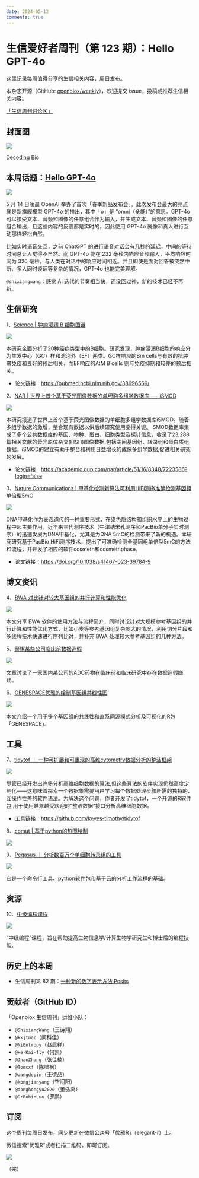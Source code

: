 ```yaml
---
date: 2024-05-12
comments: true
---
```


# 生信爱好者周刊（第 123 期）：Hello GPT-4o

这里记录每周值得分享的生信相关内容，周日发布。

本杂志开源（GitHub: [openbiox/weekly](https://github.com/openbiox/weekly)），欢迎提交 issue，投稿或推荐生信相关内容。

[「生信周刊讨论区」](https://github.com/openbiox/weekly/discussions)

## 封面图


![](https://files.mdnice.com/user/4331/c5b5c826-e675-4d7f-be6d-199d73aedc1c.png)

[Decoding Bio](https://www.decodingbio.com/p/biobyte-076-alphafold3-engineering?utm_campaign=email-half-post&r=2j9u3n&token=eyJ1c2VyX2lkIjoxNTMzMDM5NzEsInBvc3RfaWQiOjE0NDQ2NzA1OSwiaWF0IjoxNzE1MjU3MDEyLCJleHAiOjE3MTc4NDkwMTIsImlzcyI6InB1Yi0xMDc5NDk4Iiwic3ViIjoicG9zdC1yZWFjdGlvbiJ9.ZqjsL6GEodsNVP4Iv61KCUUMm84u6nkQ48jRaPLtfco&utm_source=substack&utm_medium=email)


## 本周话题：[Hello GPT-4o](https://gpthanghai.com/posts/gpt/gpt4o.html)


![](https://files.mdnice.com/user/4331/38a44652-3c37-490d-8613-6da17163e228.png)

5 月 14 日凌晨 OpenAI 举办了首次「春季新品发布会」。此次发布会最大的亮点就是新旗舰模型 GPT-4o 的推出，其中「o」是 “omni（全能）”的意思。GPT-4o 可以接受文本、音频和图像的任意组合作为输入，并生成文本、音频和图像的任意组合输出，且这些内容的反馈都是实时的，因此使用 GPT-4o 就像和真人进行互动那样轻松自然。

比如实时语音交互，之前 ChatGPT 的进行语音对话会有几秒的延迟，中间的等待时间总让人觉得不自然。而 GPT-4o 能在 232 毫秒内响应音频输入，平均响应时间为 320 毫秒，与人类在对话中的响应时间相近。并且即使是面对回答被突然中断、多人同时谈话等复杂的情况，GPT-4o 也能完美理解。

`@shixiangwang`：感觉 AI 迭代的节奏相当快，还没回过神，新的技术已经不再新。

## 生信研究

1、[Science | 肿瘤浸润 B 细胞图谱](https://mp.weixin.qq.com/s/SoshQhvceQ4D8KWJHNMtKw)


![](https://files.mdnice.com/user/4331/20b59229-673d-411a-acfc-6c74932b0d45.png)

本研究全面分析了20种癌症类型中的B细胞。研究发现，肿瘤浸润B细胞的响应分为生发中心（GC）样和滤泡外（EF）两类。GC样响应的Bm cells与有效的抗肿瘤免疫和良好的预后相关，而EF响应的AtM B cells 则与免疫抑制和较差的预后相关。

- 论文链接：https://pubmed.ncbi.nlm.nih.gov/38696569/


2、[NAR | 世界上首个基于荧光图像数据的单细胞多组学数据库——iSMOD](https://mp.weixin.qq.com/s/kqYj2PqcHT18E_5-C-tpYQ)

![](https://files.mdnice.com/user/4331/8c17c975-baec-4024-b3e2-d3f476d19d15.png)

本研究报道了世界上首个基于荧光图像数据的单细胞多组学数据库iSMOD。随着多组学数据的激增，整合现有数据以供后续研究使用变得关键。iSMOD数据库集成了多个公共数据库的基因、物种、蛋白、细胞类型及探针信息，收录了23,288篇相关文献的荧光原位杂交(FISH)图像数据,包括空间基因组、转录组和蛋白质组数据。iSMOD的建立有助于整合和利用日益增长的成像多组学数据,促进相关研究的发展。

- 论文链接：https://academic.oup.com/nar/article/51/16/8348/7223586?login=false

3、[Nature Communications | 甲基化检测新算法可利用HiFi测序准确检测基因组单倍型5mC](https://mp.weixin.qq.com/s/M3LLDGstzm2JbgNifA8ORA)


![](https://files.mdnice.com/user/4331/4ef2fae4-b148-4abd-91d4-bb5ce4b9d05e.png)

DNA甲基化作为表观遗传的一种重要形式，在染色质结构和组织水平上的生物过程中起主要作用。近年来三代测序技术（牛津纳米孔测序和PacBio单分子实时测序）的迅速发展为DNA甲基化，尤其是为DNA 5mC的检测带来了新的机遇。本研究研究基于PacBio HiFi测序技术，提出了可准确检测全基因组单倍型5mC的方法和流程，并开发了相应的软件ccsmeth和ccsmethphase。

- 论文链接：https://doi.org/10.1038/s41467-023-39784-9


## 博文资讯


4、[BWA 对比针对较大基因组的并行计算和性能优化](https://mp.weixin.qq.com/s/q-SCYEKhZhEArzRmBirC-Q)


![](https://files.mdnice.com/user/4331/fb6ce57d-fdca-42e6-97d2-00c4966198db.png)

本文分享 BWA 软件的使用方法与流程简介，同时讨论针对大规模参考基因组的并行计算和性能优化方式，比如小麦等参考基因组复杂庞大的情况，利用切分片段和多线程技术快速进行序列比对，并补充 BWA 处理较大参考基因组的几种方法。


5、[警惕某些公司临床前数据造假](https://mp.weixin.qq.com/s/D-YyBrwuyLaoIc_Au6whfQ)


![](https://files.mdnice.com/user/4331/8529234b-d966-45b5-beb7-cbb25bace568.png)

文章讨论了一家国内某公司的ADC药物在临床前和临床研究中存在数据造假嫌疑。

6、[GENESPACE优雅的绘制基因组共线性图](https://mp.weixin.qq.com/s/LW0q4vadLJFdIMpdwG8gNQ)


![](https://files.mdnice.com/user/4331/221c3e69-f42a-45c1-b03c-b0fddf3370d7.png)

本文介绍一个用于多个基因组的共线性和直系同源模式分析及可视化的R包「GENESPACE」。



## 工具

7、[tidytof ｜ 一种可扩展和可重现的高维cytometry数据分析的整洁框架](https://mp.weixin.qq.com/s/T1LA0Y1HL5OS31dejo7JnA)


![](https://files.mdnice.com/user/4331/5a5b3d06-8bea-4803-90e2-873eff864bf0.png)


尽管已经开发出许多分析高维细胞数据的算法,但这些算法的软件实现仍然高度定制化——这意味着探索一个数据集需要用户学习每个数据处理步骤所需的独特的、互操作性差的软件语法。为解决这个问题，作者开发了tidytof，一个开源的R软件包,用于使用越来越受欢迎的“整洁数据”接口分析高维细胞数据。

- 工具链接：https://github.com/keyes-timothy/tidytof


8、[comut | 基于python的热图绘制](https://github.com/vanallenlab/comut?tab=readme-ov-file)


![](https://files.mdnice.com/user/4331/bf56a686-a5c9-4576-9fd1-bbec2b1eb5e2.png)


9、[Pegasus ｜ 分析数百万个单细胞转录组的工具](https://github.com/lilab-bcb/pegasus)


![](https://files.mdnice.com/user/4331/e4facfa4-ab10-4698-8ff8-f6ea97b76a64.png)


它是一个命令行工具、python软件包和基于云的分析工作流程的基础。

## 资源

10、[中级编程课程](https://iprogramming.bacpop.org/)


![](https://files.mdnice.com/user/4331/29d1f377-3ecb-4331-b166-f7dc3dc37afd.png)


“中级编程”课程，旨在帮助提高生物信息学/计算生物学研究生和博士后的编程技能。

## 历史上的本周

- 生信周刊第 82 期：[一种新的数字表示方法 Posits](https://mp.weixin.qq.com/s/T0RSBCEi-BxqFIfkXpvB0g)

## 贡献者（GitHub ID）

「Openbiox 生信周刊」运维小队：

- `@ShixiangWang`（王诗翔）
- `@kkjtmac`（阚科佳）
- `@NiEntropy`（赵启祥）
- `@He-Kai-fly`（何凯）
- `@JnanZhang`（张佳楠）
- `@Tomcxf`（陈啸枫）
- `@wangdepin`（王德品）
- `@kongjianyang`（空间阳）
- `@donghongyu2020`（董弘禹）
- `@DrRobinLuo`（罗鹏）

## 订阅

这个周刊每周日发布，同步更新在微信公众号「优雅R」（elegant-r）上。

微信搜索“优雅R”或者扫描二维码，即可订阅。

![](https://cdn.nlark.com/yuque/0/2022/png/471931/1648306398708-897e7ad4-6008-40f8-9200-ddee834b09a7.png)

（完）

